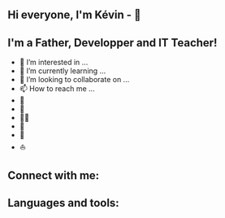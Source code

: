## Hi everyone, I'm Kévin - 👋



## I'm a Father, Developper and IT Teacher!
- 👀 I’m interested in ...
- 🌱 I’m currently learning ...
- 💞️ I’m looking to collaborate on ...
- 📫 How to reach me ...
- 🥁
- 🥋
- 🏄‍♂️
- 🎣
- 🌊
- ⛵


## Connect with me:



## Languages and tools:




[website]:#
[twitter]: https://twitter.com
[youtube]: https://youtube.com
[linkedin]: https://linkedin.com
